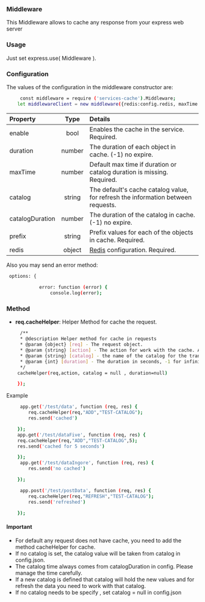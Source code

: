 ### Middleware

This Middleware allows to cache any response from your express web server

### Usage

Just set express.use( Middleware ).

### Configuration
The values of the configuration in the middleware constructor are:

```sh
     const middleware = require ('services-cache').Middleware;
    let middlewareClient = new middleware({redis:config.redis, maxTime:config.maxTime, prefix:config.prefix, catalogDuration: config.catalogDuration, logger: config.options });
```
| Property  | Type | Details |
| :-------------- |:------:|:----- |
|enable        | bool | Enables the cache in the service. Required. |
| duration        | number | The duration of each object in cache. (-1) no expire.|
| maxTime        | number | Default max time if duration or catalog duration is missing. Required. |
| catalog    | string | The default's cache catalog value, for refresh the information between requests. |
| catalogDuration        | number | The duration of the catalog in cache. (-1) no expire. |
| prefix    | string | Prefix values for each of the objects in cache. Required. |
| redis    | object |[Redis](https://github.com/NodeRedis/node_redis) configuration. Required. |

Also you may send an error method:
```sh
 options: {
       
            error: function (error) {
                console.log(error);

```

### Method
- **req.cacheHelper**: Helper Method for cache the request.
```sh
     /**
     * @description Helper method for cache in requests
     * @param {object} [req] - The request object.
     * @param {string} [action] - The action for work with the cache. ADD for cache REFRESH for refresh.
     * @param {string} [catalog] - the name of the catalog for the transaction. Default null.
     * @param {int} [duration] - The duration in seconds, -1 for infinite duration.
     */
    cacheHelper(req,action, catalog = null , duration=null)

    });
```
Example

```sh
     app.get('/test/data', function (req, res) {
        req.cacheHelper(req,"ADD","TEST-CATALOG");
        res.send('cached')

    });
    app.get('/test/dataFive', function (req, res) {
    req.cacheHelper(req,"ADD","TEST-CATALOG",5);
    res.send('cached for 5 seconds')

    });
     app.get('/test/dataIngore', function (req, res) {
        res.send('no cached')

    });

     app.post('/test/postData', function (req, res) {
        req.cacheHelper(req,"REFRESH","TEST-CATALOG");
        res.send('refreshed')

    });
```
#### Important
- For default any request does not have cache, you need to add the method cacheHelper for cache.
- If no catalog is set, the catalog value will be taken from catalog in config.json.
- The catalog time always comes from catalogDuration in config. Please manage the time carefully. 
- If a new catalog is defined that catalog will hold the new values and for refresh the data
you need to work with that catalog.
- If no catalog needs to be specify , set catalog = null in config.json